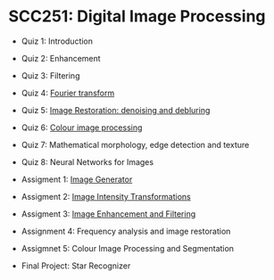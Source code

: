 # SCC251: Digital Image Processing

* Quiz 1: Introduction 
* Quiz 2: Enhancement
* Quiz 3: Filtering
* Quiz 4: [Fourier transform](./FilteringFourierDomain)
* Quiz 5: [Image Restoration: denoising and debluring](./ImageRestoration)
* Quiz 6: [Colour image processing](./ColorImageProcessing)
* Quiz 7: Mathematical morphology, edge detection and texture
* Quiz 8: Neural Networks for Images

* Assigment 1: [Image Generator](./ImageGenerator)
* Assigment 2: [Image Intensity Transformations](./IntensityTransformation)
* Assigment 3: [Image Enhancement and Filtering](./ImageFiltering)
* Assignment 4: Frequency analysis and image restoration
* Assigmnet 5: Colour Image Processing and Segmentation

* Final Project: Star Recognizer
